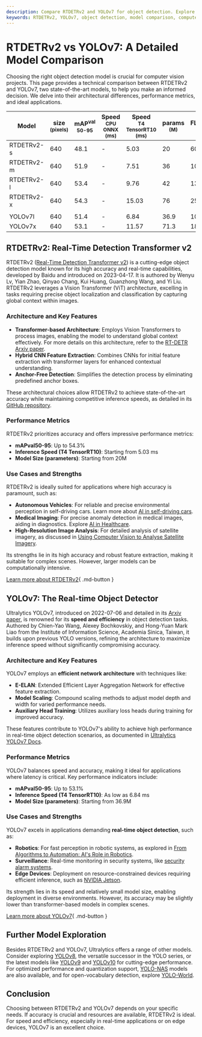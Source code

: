 ```yaml
---
description: Compare RTDETRv2 and YOLOv7 for object detection. Explore their architecture, performance, and use cases to choose the best model for your needs.
keywords: RTDETRv2, YOLOv7, object detection, model comparison, computer vision, machine learning, performance metrics, real-time detection, transformer models, YOLO
---
```


# RTDETRv2 vs YOLOv7: A Detailed Model Comparison

Choosing the right object detection model is crucial for computer vision projects. This page provides a technical comparison between RTDETRv2 and YOLOv7, two state-of-the-art models, to help you make an informed decision. We delve into their architectural differences, performance metrics, and ideal applications.

<script async src="https://cdn.jsdelivr.net/npm/chart.js"></script>
<script defer src="../../javascript/benchmark.js"></script>

<canvas id="modelComparisonChart" width="1024" height="400" active-models='["RTDETRv2", "YOLOv7"]'></canvas>

| Model      | size<br><sup>(pixels) | mAP<sup>val<br>50-95 | Speed<br><sup>CPU ONNX<br>(ms) | Speed<br><sup>T4 TensorRT10<br>(ms) | params<br><sup>(M) | FLOPs<br><sup>(B) |
| ---------- | --------------------- | -------------------- | ------------------------------ | ----------------------------------- | ------------------ | ----------------- |
| RTDETRv2-s | 640                   | 48.1                 | -                              | 5.03                                | 20                 | 60                |
| RTDETRv2-m | 640                   | 51.9                 | -                              | 7.51                                | 36                 | 100               |
| RTDETRv2-l | 640                   | 53.4                 | -                              | 9.76                                | 42                 | 136               |
| RTDETRv2-x | 640                   | 54.3                 | -                              | 15.03                               | 76                 | 259               |
|            |                       |                      |                                |                                     |                    |                   |
| YOLOv7l    | 640                   | 51.4                 | -                              | 6.84                                | 36.9               | 104.7             |
| YOLOv7x    | 640                   | 53.1                 | -                              | 11.57                               | 71.3               | 189.9             |

## RTDETRv2: Real-Time Detection Transformer v2

RTDETRv2 ([Real-Time Detection Transformer v2](https://docs.ultralytics.com/models/rtdetr/)) is a cutting-edge object detection model known for its high accuracy and real-time capabilities, developed by Baidu and introduced on 2023-04-17. It is authored by Wenyu Lv, Yian Zhao, Qinyao Chang, Kui Huang, Guanzhong Wang, and Yi Liu. RTDETRv2 leverages a Vision Transformer (ViT) architecture, excelling in tasks requiring precise object localization and classification by capturing global context within images.

### Architecture and Key Features

- **Transformer-based Architecture**: Employs Vision Transformers to process images, enabling the model to understand global context effectively. For more details on this architecture, refer to the [RT-DETR Arxiv paper](https://arxiv.org/abs/2304.08069).
- **Hybrid CNN Feature Extraction**: Combines CNNs for initial feature extraction with transformer layers for enhanced contextual understanding.
- **Anchor-Free Detection**: Simplifies the detection process by eliminating predefined anchor boxes.

These architectural choices allow RTDETRv2 to achieve state-of-the-art accuracy while maintaining competitive inference speeds, as detailed in its [GitHub repository](https://github.com/lyuwenyu/RT-DETR/tree/main/rtdetrv2_pytorch).

### Performance Metrics

RTDETRv2 prioritizes accuracy and offers impressive performance metrics:

- **mAPval50-95**: Up to 54.3%
- **Inference Speed (T4 TensorRT10)**: Starting from 5.03 ms
- **Model Size (parameters)**: Starting from 20M

### Use Cases and Strengths

RTDETRv2 is ideally suited for applications where high accuracy is paramount, such as:

- **Autonomous Vehicles**: For reliable and precise environmental perception in self-driving cars. Learn more about [AI in self-driving cars](https://www.ultralytics.com/solutions/ai-in-self-driving).
- **Medical Imaging**: For precise anomaly detection in medical images, aiding in diagnostics. Explore [AI in Healthcare](https://www.ultralytics.com/solutions/ai-in-healthcare).
- **High-Resolution Image Analysis**: For detailed analysis of satellite imagery, as discussed in [Using Computer Vision to Analyse Satellite Imagery](https://www.ultralytics.com/blog/using-computer-vision-to-analyse-satellite-imagery).

Its strengths lie in its high accuracy and robust feature extraction, making it suitable for complex scenes. However, larger models can be computationally intensive.

[Learn more about RTDETRv2](https://docs.ultralytics.com/models/rtdetr/){ .md-button }

## YOLOv7: The Real-time Object Detector

Ultralytics YOLOv7, introduced on 2022-07-06 and detailed in its [Arxiv paper](https://arxiv.org/abs/2207.02696), is renowned for its **speed and efficiency** in object detection tasks. Authored by Chien-Yao Wang, Alexey Bochkovskiy, and Hong-Yuan Mark Liao from the Institute of Information Science, Academia Sinica, Taiwan, it builds upon previous YOLO versions, refining the architecture to maximize inference speed without significantly compromising accuracy.

### Architecture and Key Features

YOLOv7 employs an **efficient network architecture** with techniques like:

- **E-ELAN**: Extended Efficient Layer Aggregation Network for effective feature extraction.
- **Model Scaling**: Compound scaling methods to adjust model depth and width for varied performance needs.
- **Auxiliary Head Training**: Utilizes auxiliary loss heads during training for improved accuracy.

These features contribute to YOLOv7's ability to achieve high performance in real-time object detection scenarios, as documented in [Ultralytics YOLOv7 Docs](https://docs.ultralytics.com/models/yolov7/).

### Performance Metrics

YOLOv7 balances speed and accuracy, making it ideal for applications where latency is critical. Key performance indicators include:

- **mAPval50-95**: Up to 53.1%
- **Inference Speed (T4 TensorRT10)**: As low as 6.84 ms
- **Model Size (parameters)**: Starting from 36.9M

### Use Cases and Strengths

YOLOv7 excels in applications demanding **real-time object detection**, such as:

- **Robotics**: For fast perception in robotic systems, as explored in [From Algorithms to Automation: AI's Role in Robotics](https://www.ultralytics.com/blog/from-algorithms-to-automation-ais-role-in-robotics).
- **Surveillance**: Real-time monitoring in security systems, like [security alarm systems](https://docs.ultralytics.com/guides/security-alarm-system/).
- **Edge Devices**: Deployment on resource-constrained devices requiring efficient inference, such as [NVIDIA Jetson](https://docs.ultralytics.com/guides/nvidia-jetson/).

Its strength lies in its speed and relatively small model size, enabling deployment in diverse environments. However, its accuracy may be slightly lower than transformer-based models in complex scenes.

[Learn more about YOLOv7](https://docs.ultralytics.com/models/yolov7/){ .md-button }

## Further Model Exploration

Besides RTDETRv2 and YOLOv7, Ultralytics offers a range of other models. Consider exploring [YOLOv8](https://docs.ultralytics.com/models/yolov8/), the versatile successor in the YOLO series, or the latest models like [YOLOv9](https://docs.ultralytics.com/models/yolov9/) and [YOLOv10](https://docs.ultralytics.com/models/yolov10/) for cutting-edge performance. For optimized performance and quantization support, [YOLO-NAS](https://docs.ultralytics.com/models/yolo-nas/) models are also available, and for open-vocabulary detection, explore [YOLO-World](https://docs.ultralytics.com/models/yolo-world/).

## Conclusion

Choosing between RTDETRv2 and YOLOv7 depends on your specific needs. If accuracy is crucial and resources are available, RTDETRv2 is ideal. For speed and efficiency, especially in real-time applications or on edge devices, YOLOv7 is an excellent choice.
